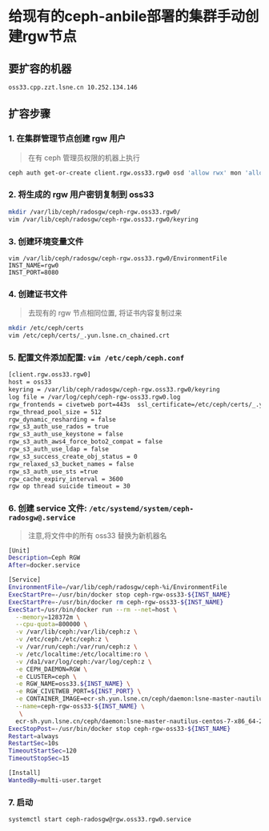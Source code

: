 # 给现有的ceph-anbile部署的集群手动创建rgw节点

## 要扩容的机器

```
oss33.cpp.zzt.lsne.cn 10.252.134.146
```

## 扩容步骤

### 1. 在集群管理节点创建 rgw 用户

> 在有 ceph 管理员权限的机器上执行

```sh
ceph auth get-or-create client.rgw.oss33.rgw0 osd 'allow rwx' mon 'allow rw'
```

### 2. 将生成的 rgw 用户密钥复制到 oss33

```sh
mkdir /var/lib/ceph/radosgw/ceph-rgw.oss33.rgw0/
vim /var/lib/ceph/radosgw/ceph-rgw.oss33.rgw0/keyring
```
### 3. 创建环境变量文件

```
vim /var/lib/ceph/radosgw/ceph-rgw.oss33.rgw0/EnvironmentFile
INST_NAME=rgw0
INST_PORT=8080
```

### 4. 创建证书文件

> 去现有的 rgw 节点相同位置, 将证书内容复制过来

```sh
mkdir /etc/ceph/certs
vim /etc/ceph/certs/_.yun.lsne.cn_chained.crt
```

### 5. 配置文件添加配置: `vim /etc/ceph/ceph.conf`

```sh
[client.rgw.oss33.rgw0]
host = oss33
keyring = /var/lib/ceph/radosgw/ceph-rgw.oss33.rgw0/keyring
log file = /var/log/ceph/ceph-rgw-oss33.rgw0.log
rgw_frontends = civetweb port=443s  ssl_certificate=/etc/ceph/certs/_.yun.lsne.cn_chained.crt
rgw_thread_pool_size = 512
rgw_dynamic_resharding = false
rgw_s3_auth_use_rados = true
rgw_s3_auth_use_keystone = false
rgw_s3_auth_aws4_force_boto2_compat = false
rgw_s3_auth_use_ldap = false
rgw_s3_success_create_obj_status = 0
rgw_relaxed_s3_bucket_names = false
rgw_s3_auth_use_sts =true
rgw_cache_expiry_interval = 3600
rgw op thread suicide timeout = 30
```

### 6. 创建 service 文件: `/etc/systemd/system/ceph-radosgw@.service`

> 注意,将文件中的所有 oss33 替换为新机器名

```sh
[Unit]
Description=Ceph RGW
After=docker.service

[Service]
EnvironmentFile=/var/lib/ceph/radosgw/ceph-%i/EnvironmentFile
ExecStartPre=-/usr/bin/docker stop ceph-rgw-oss33-${INST_NAME}
ExecStartPre=-/usr/bin/docker rm ceph-rgw-oss33-${INST_NAME}
ExecStart=/usr/bin/docker run --rm --net=host \
  --memory=128372m \
  --cpu-quota=800000 \
  -v /var/lib/ceph:/var/lib/ceph:z \
  -v /etc/ceph:/etc/ceph:z \
  -v /var/run/ceph:/var/run/ceph:z \
  -v /etc/localtime:/etc/localtime:ro \
  -v /da1/var/log/ceph:/var/log/ceph:z \
  -e CEPH_DAEMON=RGW \
  -e CLUSTER=ceph \
  -e RGW_NAME=oss33.${INST_NAME} \
  -e RGW_CIVETWEB_PORT=${INST_PORT} \
  -e CONTAINER_IMAGE=ecr-sh.yun.lsne.cn/ceph/daemon:lsne-master-nautilus-centos-7-x86_64-2 \
  --name=ceph-rgw-oss33-${INST_NAME} \
   \
  ecr-sh.yun.lsne.cn/ceph/daemon:lsne-master-nautilus-centos-7-x86_64-2
ExecStopPost=-/usr/bin/docker stop ceph-rgw-oss33-${INST_NAME}
Restart=always
RestartSec=10s
TimeoutStartSec=120
TimeoutStopSec=15

[Install]
WantedBy=multi-user.target
```

### 7. 启动

```sh
systemctl start ceph-radosgw@rgw.oss33.rgw0.service
```